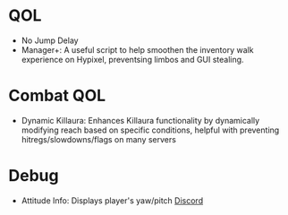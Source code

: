 # QOL
 - No Jump Delay
 - Manager+: A useful script to help smoothen the inventory walk experience on Hypixel, preventsing limbos and GUI stealing.
# Combat QOL
 - Dynamic Killaura: Enhances Killaura functionality by dynamically modifying reach based on specific conditions, helpful with preventing hitregs/slowdowns/flags on many servers
# Debug
 - Attitude Info: Displays player's yaw/pitch
[Discord](https://discordapp.com/users/1013225081146712145)
